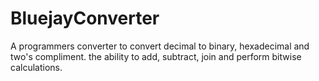 # BluejayConverter
A programmers converter to convert decimal to binary, hexadecimal and two's compliment. the ability to add, subtract, join and perform bitwise calculations.
